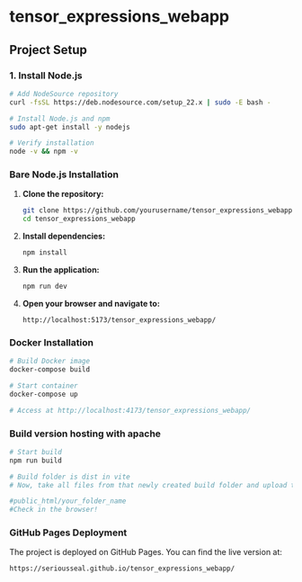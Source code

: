 # tensor_expressions_webapp

## Project Setup

### 1. Install Node.js
```bash
# Add NodeSource repository
curl -fsSL https://deb.nodesource.com/setup_22.x | sudo -E bash -

# Install Node.js and npm
sudo apt-get install -y nodejs

# Verify installation
node -v && npm -v
```

### Bare Node.js Installation

1. **Clone the repository:**
    ```sh
    git clone https://github.com/yourusername/tensor_expressions_webapp.git
    cd tensor_expressions_webapp
    ```

2. **Install dependencies:**
    ```sh
    npm install
    ```

3. **Run the application:**
    ```sh
    npm run dev
    ```

4. **Open your browser and navigate to:**
    ```
    http://localhost:5173/tensor_expressions_webapp/
    ```

### Docker Installation

```bash
# Build Docker image
docker-compose build

# Start container
docker-compose up

# Access at http://localhost:4173/tensor_expressions_webapp/
```

### Build version hosting with apache
```bash
# Start build
npm run build

# Build folder is dist in vite
# Now, take all files from that newly created build folder and upload them into your_folder_name, with filezilla, for instance, in subfolder like this:

#public_html/your_folder_name
#Check in the browser!

```

### GitHub Pages Deployment

The project is deployed on GitHub Pages. You can find the live version at:
```
https://seriousseal.github.io/tensor_expressions_webapp/
```